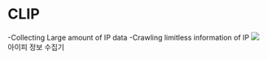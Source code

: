 # CLIP
-Collecting Large amount of IP data
-Crawling limitless information of IP 
<img src="https://user-images.githubusercontent.com/72537190/95629449-efe6b080-0aba-11eb-9178-353386d214de.png"><img>
아이피 정보 수집기
